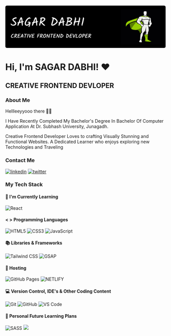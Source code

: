 ![Banner Image for Kera Cudmore GitHub Profile](github-header-image.png)

# Hi, I'm SAGAR DABHI! ❤️
## CREATIVE FRONTEND DEVLOPER 

### About Me 

Hellleeyyooo there 👋🏻

I Have Recently Completed My Bachelor's Degree In Bachelor Of Computer Application At Dr. Subhash University, Junagadh.

Creative Frontend Developer Loves to crafting Visually Stunning and Functional Websites. A Dedicated Learner who enjoys exploring new Technologies and Traveling




### Contact Me

[<img src='https://img.shields.io/badge/LinkedIn-0077B5?style=for-the-badge&logo=linkedin&logoColor=white' alt='linkedin'>](https://www.linkedin.com/in/sagar-dabhi-131a1626a/)
[<img src="https://img.shields.io/badge/instagram-E1306C?style=for-the-badge&logo=instagram&logoColor=white" alt="twitter">](https://www.instagram.com/Sagar_dabhi96)




### My Tech Stack

#### 🥰 I'm Currently Learning

![React](https://img.shields.io/badge/react-%2320232a.svg?style=for-the-badge&logo=react&logoColor=%2361DAFB)



#### < > Programming Languages

![HTML5](https://img.shields.io/badge/HTML5-E34F26?style=for-the-badge&logo=html5&logoColor=white)
![CSS3](https://img.shields.io/badge/CSS3-1572B6?style=for-the-badge&logo=css3&logoColor=white)
![JavaScript](https://img.shields.io/badge/JavaScript-323330?style=for-the-badge&logo=javascript&logoColor=F7DF1E)


#### 📚 Libraries & Frameworks

![Tailwind CSS](https://img.shields.io/badge/Tailwind_CSS-38B2AC?style=for-the-badge&logo=tailwind-css&logoColor=white)
![GSAP](https://img.shields.io/badge/GSAP-black?style=for-the-badge&logo=greensock)


#### 🏡 Hosting

![GitHub Pages](https://img.shields.io/static/v1?style=for-the-badge&message=GitHub+Pages&color=black&logo=GitHub+Pages&logoColor=FFFFFF&label=)
![NETLIFY](https://img.shields.io/badge/NETLIFY-black?style=for-the-badge&logo=netlify)


#### 💻 Version Control, IDE's & Other Coding Content 

![Git](https://img.shields.io/badge/GIT-E44C30?style=for-the-badge&logo=git&logoColor=white)
![GitHub](https://img.shields.io/badge/GitHub-100000?style=for-the-badge&logo=github&logoColor=white)
![VS Code](https://img.shields.io/badge/Visual_Studio_Code-0078D4?style=for-the-badge&logo=visual%20studio%20code&logoColor=white)


#### 🔮 Personal Future Learning Plans

![SASS](https://img.shields.io/badge/Sass-CC6699?style=for-the-badge&logo=sass&logoColor=white
)
![](https://img.shields.io/badge/THREE.JS-grey?style=for-the-badge&logo=three.js)





